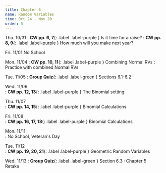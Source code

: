 ```yaml
---
title: Chapter 6
name: Random Variables
time: Oct 24 - Nov 20
order: 5
---
```


<!-- : **Standard 2.1**{: .label .label-yellow }
: **CW pp. 3, 4**{: .label .label-purple }
: **Group Quiz**{: .label .label-green } Section 2.1
: **Test Retake**{: .label .label-red} Chapter 4 Retake
: **No School**{: .label } Staff PD Day
: Practice
: **Chapter 2 Test**{: .label .label-green }
: **Chapter 2 Retake on Wed, 10/18**{: .label .label-red } -->


Thu. 10/31
: **CW pp. 6, 7**{: .label .label-purple } Is it time for a raise?
: **CW pp. 8, 9**{: .label .label-purple } How much will you make next year?



Fri. 11/01	No School
	
	
Mon. 11/04
: **CW pp. 10, 11**{: .label .label-purple } Combining Normal RVs
: Practice with combined Normal RVs

Tue. 11/05
: **Group Quiz**{: .label .label-green } Sections 6.1-6.2

Wed. 11/06	
: **CW pp. 12, 13**{: .label .label-purple } The Binomial setting	

Thu. 11/07	
: **CW pp. 14, 15**{: .label .label-purple } Binomial Calculations

Fri. 11/08	
: **CW pp. 16, 17, 18**{: .label .label-purple } Binomial Calculations
	
Mon. 11/11	
: No School, Veteran's Day

Tue. 11/12	
: **CW pp. 19, 20, 21**{: .label .label-purple } Geometric Random Variables

Wed. 11/13
: **Group Quiz**{: .label .label-green } Section 6.3
: Chapter 5 Retake

<!-- 
Thu. 11/14	
: **CW p. 3**{: .label .label-purple } Introduction to Sampling Distributions Desmos
: **CW p. 4**{: .label .label-purple } Parameter vs. Statistic (problems included in Desmos)
: **HW p. 11**{: .label .label-red } Normal Distribution Calculation Review  (Due Mon, Dec 04)

Fri. 11/15
: Practice
	
Mon. 11/18
: **CW p. 4**{: .label .label-purple } Sampling Distributions

Tue. 11/19
: Practice

Wed. 11/20
: **Chapter 6 Test**{: .label .label-green }

Thu. 11/21
: **CW pp. 5, 6, 7**{: .label .label-purple } Sampling Distributions, and Biased Estimators

Fri. 11/22
: **Review Quiz**{: .label .label-green } Section 7.1
	
	
Mon. 11/25	Break
Tue. 11/26	Break
Wed. 11/27	Break
Thu. 11/28	Break
Fri. 11/29	Break
	
	
Mon. 12/02
: **Due HW p. 11**{: .label .label-red } Normal Distribution Calculation Review 
: **CW p.8**{: .label .label-purple } Sampling distribution of sample proportions

Tue. 12/03
: **CW pp. 9, 10**{: .label .label-purple } Sampling distribution of sample proportions

Wed. 12/04
: **CW pp. 12, 13, 14**{: .label .label-purple } Sampling distribution of sample means

Thu. 12/05
: **Group Quiz**{: .label .label-green } Sections 7.2-7.3

Fri. 12/06
: Practice / study
	
	
Mon. 12/09


Tue. 12/10
: **Chapter 7 Test**{: .label .label-green }

Wed. 12/11
: Practice / study

Thu. 12/12
: Practice / study

Fri. 12/13
: Chapter 6 Retake
	
Mon. 12/16
: Practice / study

Tue. 12/17
: **Chapter 7 Retake**

Wed. 12/18	
: P1, 2 Final

Thu. 12/19  
: P4 Final

Fri. 12/20	
: **End of first semester** { : .label }
: P5, 6 Final
 -->